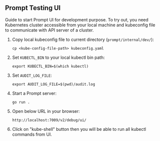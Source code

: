 ## Prompt Testing UI

Guide to start Prompt UI for development purpose. To try out, you need
Kubernetes cluster accessible from your local machine and kubeconfig
file to communicate with API server of a cluster.

1. Copy local kubeconfig file to current directory (`prompt/internal/dev/`):

    ```
    cp <kube-config-file-path> kubeconfig.yaml
    ```

1. Set `KUBECTL_BIN` to your local kubectl bin path:

    ```
    export KUBECTL_BIN=$(which kubectl)
    ```

1. Set `AUDIT_LOG_FILE`:

    ```
    export AUDIT_LOG_FILE=$(pwd)/audit.log
    ```

1. Start a Prompt server:

    ```
    go run .
    ```

1. Open below URL in your browser:

    ```
    http://localhost:7009/v2/debug/ui/
    ```

1. Click on "kube-shell" button then you will be able to run all
   kubectl commands from UI.
